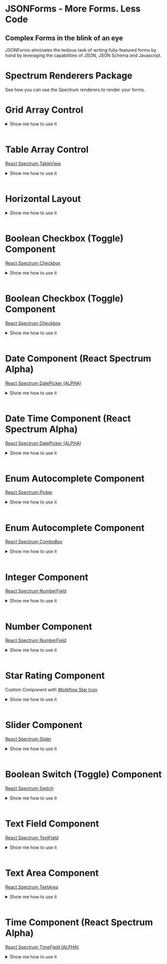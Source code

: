 # JSONForms - More Forms. Less Code

## Complex Forms in the blink of an eye

JSONForms eliminates the tedious task of writing fully-featured forms by hand by leveraging the capabilities of JSON, JSON Schema and Javascript.

# Spectrum Renderers Package

See how you can use the Spectrum renderers to render your forms.

# Grid Array Control

<details>
  <summary>Show me how to use it</summary>

### UI Schema and Custom options

```json
{
  "type": "Control",
  "scope": "#/properties/myArray",
  "options": {
    "addButtonLabel": "Add item",
    "addButtonLabelType": "tooltip",
    "addButtonPosition": "top"
  }
}
```

#### Custom Options Overview

| Option               | Required | Default (Option not used) | Values                | Description                                       |
| -------------------- | -------- | ------------------------- | --------------------- | ------------------------------------------------- |
| "addButtonLabel"     | no       | "Add to \${label}"        | String                | Custom add Button Label.                          |
| "addButtonLabelType" | no       | "tooltip"                 | "tooltip" or "inline" | Whether the Label should be inline or as tooltip. |
| "addButtonPosition"  | no       | "top"                     | "top" or "bottom"     | Position of the add Button.                       |

</details>
<br/>

# Table Array Control

[React Spectrum TableView](https://react-spectrum.adobe.com/react-spectrum/TableView.html)

<details>
  <summary>Show me how to use it</summary>

### UI Schema and Custom options

```json
{
  "type": "Control",
  "scope": "#/properties/myTable",
  "options": {
    "addButtonLabel": "Add item",
    "addButtonLabelType": "tooltip",
    "addButtonPosition": "top",
    "spacing": [3, 1],
    "table": true
  }
}
```

#### Custom Options Overview

| Option               | Required | Default (Option not used) | Values                | Description                                       |
| -------------------- | -------- | ------------------------- | --------------------- | ------------------------------------------------- |
| "addButtonLabel"     | no       | "Add to \${label}"        | String                | Custom add Button Label.                          |
| "addButtonLabelType" | no       | "tooltip"                 | "tooltip" or "inline" | Whether the Label should be inline or as tooltip. |
| "addButtonPosition"  | no       | "top"                     | "top" or "bottom"     | Position of the add Button.                       |
| "spacing"            | no       | 1                         | Array of Number       | flex-grow for each element.                       |
| "table"              | yes      | false                     | "true" or "false      | Must be true, else it's a Grid Array Control.     |

</details>
<br/>

# Horizontal Layout

<details>
  <summary>Show me how to use it</summary>

### UI Schema and Custom options

```json
{
  "type": "HorizontalLayout",
  "elements": [ ... ],
  "options": {
    "spacing": [3, 1]
  }
}
```

#### Custom Options Overview

| Option    | Required | Default (Option not used) | Values          | Description                 |
| --------- | -------- | ------------------------- | --------------- | --------------------------- |
| "spacing" | no       | 1                         | Array of Number | flex-grow for each element. |

</details>
<br/>

# Boolean Checkbox (Toggle) Component

[React Spectrum Checkbox](https://react-spectrum.adobe.com/react-spectrum/RadioGroup.html)

<details>
  <summary>Show me how to use it</summary>

### Schema

```json
{
  "type": "object",
  "properties": {
    "radioGroup": {
      "enum": ["Option1", "Option2", "Option3"]
    }
  },
  "required": ["radioGroup"] //If it should be required
}
```

#### Custom Options Overview

| Option | Required | Default (Option not used) | Values                 | Description       |
| ------ | -------- | ------------------------- | ---------------------- | ----------------- |
| "enum" | yes      | null                      | Array of Radio Options | Must be provided. |

### UI Schema and Custom options

```json
{
  "type": "HorizontalLayout", //or any other layout
  "elements": [
    {
      "type": "Control",
      "scope": "#/properties/radioGroup",
      "label": "Radio Group Component", //Optional Label, default label is the property name, in this example it would be Radio Group
      "options": {
        "format": "radio",
        "isEmphasized": true,
        "labelAlign": "start",
        "labelPosition": "top",
        "orientation": "horizontal"
      }
    }
  ]
}
```

#### Custom Options Overview

| Option          | Required | Default (Option not used) | Values                     | Description                                                                                   |
| --------------- | -------- | ------------------------- | -------------------------- | --------------------------------------------------------------------------------------------- |
| "format"        | yes      | null                      | "radio"                    | Must be Radio.                                                                                |
| "isEmphasized"  | no       | false                     | true or false              | Changes the appearance.                                                                       |
| "labelAlign"    | no       | "start"                   | "start" or "end"           | Has only effect when labelPosition="top". Place the Label at the start or end of the control. |
| "labelPosition" | no       | "top"                     | "top" or "side"            | Position of the Label.                                                                        |
| "orientation"   | no       | "vertical"                | "horizontal" or "vertical" | How the Radios should be aligned.                                                             |

</details>
<br/>

# Boolean Checkbox (Toggle) Component

[React Spectrum Checkbox](https://react-spectrum.adobe.com/react-spectrum/Checkbox.html)

<details>
  <summary>Show me how to use it</summary>

### Schema

```json
{
  "type": "object",
  "properties": {
    "checkbox": {
      "type": "boolean"
    }
  },
  "required": ["checkbox"] //If it should be required
}
```

#### Custom Options Overview

| Option | Required | Default (Option not used) | Values    | Description      |
| ------ | -------- | ------------------------- | --------- | ---------------- |
| "type" | yes      | null                      | "boolean" | Must be Boolean. |

### UI Schema and Custom options

```json
{
  "type": "HorizontalLayout", //or any other layout
  "elements": [
    {
      "type": "Control",
      "scope": "#/properties/checkbox",
      "label": "Checkbox Component", //Optional Label, default label is the property name, in this example it would be Checkbox
      "options": {
        "focus": true,
        "isEmphasized": false
      }
    }
  ]
}
```

#### Custom Options Overview

| Option         | Required | Default (Option not used) | Values        | Description                                   |
| -------------- | -------- | ------------------------- | ------------- | --------------------------------------------- |
| "focus"        | no       | false                     | true or false | If true it will be focused after it rendered. |
| "isEmphasized" | no       | false                     | true or false | Changes the appearance.                       |

</details>
<br/>

# Date Component (React Spectrum Alpha)

[React Spectrum DatePicker (ALPHA)](https://reactspectrum.blob.core.windows.net/reactspectrum/91ca94fe52840b7a32b961ec08208f5fbdf65697/docs/react-spectrum/DatePicker.html)

<details>
  <summary>Show me how to use it</summary>

## How to use it

### Schema

```json
{
  "type": "object",
  "properties": {
    "date": {
      "type": "string",
      "format": "date"
    }
  },
  "required": ["date"] //If it should be required
}
```

#### Custom Options Overview

| Option   | Required | Default (Option not used) | Values      | Description                       |
| -------- | -------- | ------------------------- | ----------- | --------------------------------- |
| "format" | yes      | null                      | "date-time" | Must be Date, else it's a string. |
| "type"   | yes      | null                      | "string"    | Must be String.                   |

### UI Schema and Custom options

```json
UI Schema
{
  "type": "HorizontalLayout", //or any other layout
  "elements": [
    {
      "type": "Control",
      "scope": "#/properties/date",
      "label": "Date Component", //Optional Label, default label is the property name, in this example it would be Date
      "options": {
            "description": "Custom description",
            "erroMessage": "Custom error message",
            "focus": true,
            "hideTimeZone": true,
            "isQuiet": true,
            "labelAlign": "end",
            "labelPosition": "top",
            "locale": "ja-Jpan-JP-u-ca-japanese-hc-h12",
            "maxValue": "2022-12-31",
            "maxVisibleMonths": 3,
            "minValue": "today",
            "necessityIndicator": "label",
            "trim": false
      }
    }
  ]
}
```

#### Custom Options Overview

| Option               | Required | Default (Option not used) | Values                                                                                                                               | Description                                                                                                                       |
| -------------------- | -------- | ------------------------- | ------------------------------------------------------------------------------------------------------------------------------------ | --------------------------------------------------------------------------------------------------------------------------------- |
| "description"        | no       | null                      | String                                                                                                                               | A Description for your Date Time Component. Will be displayed if no error is displayed.                                           |
| "errorMessage"       | no       | null                      | String or false (no ErrorMessage)                                                                                                    | Create a Custom Error Message.                                                                                                    |
| "focus"              | no       | false                     | true or false                                                                                                                        | If true it will be focused after it rendered.                                                                                     |
| "hideTimeZone"       | no       | true                      | true or false                                                                                                                        | Hides Time Zone or not.                                                                                                           |
| "isQuiet"            | no       | false                     | true or false                                                                                                                        | Changes the appearance.                                                                                                           |
| "labelAlign"         | no       | "start"                   | "start" or "end"                                                                                                                     | Has only effect when labelPosition="top". Place the Label at the start or end of the control.                                     |
| "labelPosition"      | no       | "top"                     | "top" or "side"                                                                                                                      | Position of the Label.                                                                                                            |
| "locale"             | no       | "gregory"                 | String [See MDN for more Informations](https://developer.mozilla.org/en-US/docs/Web/JavaScript/Reference/Global_Objects/Intl/Locale) | Which Calendar should be used.                                                                                                    |
| "maxValue"           | no       | null                      | Date E.g. "2022-12-31" or "today"                                                                                                    | When the Value is above maxValue, a warning icon will be displayed inside the Component and you can't pick a Date after maxValue. |
| "maxVisibleMonths"   | no       | 1                         | Integer                                                                                                                              | How many Months should be displayed while Picking.                                                                                |
| "minValue"           | no       | null                      | Date E.g. "2022-12-31" or "today"                                                                                                    | When the Value is below minValue, a warning icon will be displayed inside the Component and you can't pick a Date befor minValue. |
| "necessityIndicator" | no       | false                     | "label", "icon" or false                                                                                                             | Decide if the necessity indicator should be displayed, icon = \*, label = "required" or "optional" in the Browser Language.       |
| "trim"               | no       | false                     | true or false                                                                                                                        | If false the Component uses 100% width, else the Component will be trimmed.                                                       |

</details>
<br/>

# Date Time Component (React Spectrum Alpha)

[React Spectrum DatePicker (ALPHA)](https://reactspectrum.blob.core.windows.net/reactspectrum/91ca94fe52840b7a32b961ec08208f5fbdf65697/docs/react-spectrum/DatePicker.html)

<details>
  <summary>Show me how to use it</summary>

## How to use it

### Schema

```json
{
  "type": "object",
  "properties": {
    "dateTime": {
      "type": "string",
      "format": "date-time"
    }
  },
  "required": ["dateTime"] //If it should be required
}
```

#### Custom Options Overview

| Option   | Required | Default (Option not used) | Values      | Description                            |
| -------- | -------- | ------------------------- | ----------- | -------------------------------------- |
| "format" | yes      | null                      | "date-time" | Must be Date-Time, else it's a string. |
| "type"   | yes      | null                      | "string"    | Must be String.                        |

### UI Schema and Custom options

```json
UI Schema
{
  "type": "HorizontalLayout", //or any other layout
  "elements": [
    {
      "type": "Control",
      "scope": "#/properties/dateTime",
      "label": "Date Time Component", //Optional Label, default label is the property name, in this example it would be Date Time
      "options": {
            "description": "Custom description",
            "erroMessage": "Custom error message",
            "focus": true,
            "granularity": "hour",
            "hideTimeZone": true,
            "hourCycle": "24",
            "isQuiet": true,
            "labelAlign": "end",
            "labelPosition": "top",
            "locale": "ja-Jpan-JP-u-ca-japanese-hc-h12",
            "maxValue": "2022-12-31",
            "maxVisibleMonths": 3,
            "minValue": "today",
            "necessityIndicator": "label",
            "trim": false
      }
    }
  ]
}
```

#### Custom Options Overview

| Option               | Required | Default (Option not used)   | Values                                                                                                                               | Description                                                                                                                       |
| -------------------- | -------- | --------------------------- | ------------------------------------------------------------------------------------------------------------------------------------ | --------------------------------------------------------------------------------------------------------------------------------- |
| "description"        | no       | null                        | String                                                                                                                               | A Description for your Date Time Component. Will be displayed if no error is displayed.                                           |
| "errorMessage"       | no       | null                        | String or false (no ErrorMessage)                                                                                                    | Create a Custom Error Message.                                                                                                    |
| "focus"              | no       | false                       | true or false                                                                                                                        | If true it will be focused after it rendered.                                                                                     |
| "granularity"        | no       | "minute"                    | "minute" or "hour"                                                                                                                   | Decide if you want only hours or hours and minutes.                                                                               |
| "hideTimeZone"       | no       | true                        | true or false                                                                                                                        | Hides Time Zone or not.                                                                                                           |
| "hourCycle"          | no       | Uses the Browser hour cycle | "12" or "24"                                                                                                                         | Decide if the User should use 12 or 24 hour format.                                                                               |
| "isQuiet"            | no       | false                       | true or false                                                                                                                        | Changes the appearance.                                                                                                           |
| "labelAlign"         | no       | "start"                     | "start" or "end"                                                                                                                     | Has only effect when labelPosition="top". Place the Label at the start or end of the control.                                     |
| "labelPosition"      | no       | "top"                       | "top" or "side"                                                                                                                      | Position of the Label.                                                                                                            |
| "locale"             | no       | "gregory"                   | String [See MDN for more Informations](https://developer.mozilla.org/en-US/docs/Web/JavaScript/Reference/Global_Objects/Intl/Locale) | Which Calendar should be used.                                                                                                    |
| "maxValue"           | no       | null                        | Date(Time), E.g. ("2022-12-31T23:59:59" or "2022-12-31") or "today"                                                                  | When the Value is above maxValue, a warning icon will be displayed inside the Component and you can't pick a Date after maxValue. |
| "maxVisibleMonths"   | no       | 1                           | Integer                                                                                                                              | How many Months should be displayed while Picking.                                                                                |
| "minValue"           | no       | null                        | Date(Time), E.g. ("2022-12-31T00:00:00" or "2022-12-31") or "today"                                                                  | When the Value is below minValue, a warning icon will be displayed inside the Component and you can't pick a Date befor minValue. |
| "necessityIndicator" | no       | false                       | "label", "icon" or false                                                                                                             | Decide if the necessity indicator should be displayed, icon = \*, label = "required" or "optional" in the Browser Language.       |
| "trim"               | no       | false                       | true or false                                                                                                                        | If false the Component uses 100% width, else the Component will be trimmed.                                                       |

</details>
<br/>

# Enum Autocomplete Component

[React Spectrum Picker](https://react-spectrum.adobe.com/react-spectrum/Picker.html)

<details>
  <summary>Show me how to use it</summary>

### Schema

```jsonc
{
  "type": "object",
  "properties": {
    "enum": {
      "type": "string",
      "enum": ["foo", "bar"]
    }
  },
  "required": ["enum"] //If it should be required
}
```

#### Custom Options Overview

| Option | Required | Default (Option not used) | Values   | Description   |
| ------ | -------- | ------------------------- | -------- | ------------- |
| "enum" | yes      | null                      | "enum"   | Must be enum. |
| "type" | no       | null                      | "string" | Optional.     |

### UI Schema and Custom options

```json
{
  "type": "HorizontalLayout", //or any other layout
  "elements": [
    {
      "type": "Control",
      "scope": "#/properties/enum",
      "label": "Enum Component", //Optional Label, default label is the property name, in this example it would be Enum
      "options": {
        "align": "start",
        "autocomplete": false,
        "defaultOpen": true,
        "description": "ComboBox description",
        "direction": "top",
        "errorMessage": "Custom error message",
        "focus": true,
        "isQuiet": true,
        "labelAlign": "end",
        "labelPosition": "side",
        "menuWidth": "size-100",
        "necessityIndicator": "label",
        "placeholder": "Select an option",
        "shouldFlip": true,
        "trim": false
      }
    }
  ]
}
```

#### Custom Options Overview

| Option               | Required | Default (Option not used) | Values                                                                                                           | Description                                                                                                                 |
| -------------------- | -------- | ------------------------- | ---------------------------------------------------------------------------------------------------------------- | --------------------------------------------------------------------------------------------------------------------------- |
| "align"              | no       | "start"                   | "start" or "end"                                                                                                 | Alignment of the menu relative to the input target.                                                                         |
| "autocomplete"       | yes      | true                      | true or false                                                                                                    | Must be false for a Picker, else it's a ComboBox.                                                                           |
| "defaultOpen"        | no       | false                     | true or false                                                                                                    | Whether the Picker is open after it rendered or not.                                                                        |
| "description"        | no       | null                      | String                                                                                                           | A Description for your ComboBox. Will be displayed if no error is displayed.                                                |
| "direction"          | no       | "bottom"                  | "bottom" or "top"                                                                                                | Direction the menu will render relative to the ComboBox.                                                                    |
| "errorMessage"       | no       | null                      | String or false (no ErrorMessage)                                                                                | Create a Custom Error Message.                                                                                              |
| "focus"              | no       | false                     | true or false                                                                                                    | If true it will be focused after it rendered.                                                                               |
| "isQuiet"            | no       | false                     | true or false                                                                                                    | Changes the appearance.                                                                                                     |
| "labelAlign"         | no       | "start"                   | "start" or "end"                                                                                                 | Has only effect when labelPosition="top". Place the Label at the start or end of the control.                               |
| "labelPosition"      | no       | "top"                     | "top" or "side"                                                                                                  | Position of the Label.                                                                                                      |
| "menuWidth"          | no       | null                      | E.g. "size-100" [See all Options](https://react-spectrum.adobe.com/react-spectrum/styling.html#dimension-values) | Width of the menu.                                                                                                          |
| "necessityIndicator" | no       | false                     | "label", "icon" or false                                                                                         | Decide if the necessity indicator should be displayed, icon = \*, label = "required" or "optional" in the Browser Language. |
| "placeholder"        | no       | null                      | String                                                                                                           | Text which is displayed inside the Component if it's empty (Placeholdertext).                                               |
| "shouldFlip"         | no       | true                      | true or false                                                                                                    | Whether the menu should automatically flip direction when space is limited.                                                 |
| "trim"               | no       | false                     | true or false                                                                                                    | If false the Component uses 100% width, else the Component will be trimmed.                                                 |

</details>
<br/>

# Enum Autocomplete Component

[React Spectrum ComboBox](https://react-spectrum.adobe.com/react-spectrum/ComboBox.html)

<details>
  <summary>Show me how to use it</summary>

### Schema

```jsonc
{
  "type": "object",
  "properties": {
    "enumAutocomplete": {
      "type": "string",
      "enum": ["foo", "bar"]
    }
  },
  "required": ["enumAutocomplete"] //If it should be required
}
```

#### Custom Options Overview

| Option | Required | Default (Option not used) | Values   | Description   |
| ------ | -------- | ------------------------- | -------- | ------------- |
| "enum" | yes      | null                      | "enum"   | Must be enum. |
| "type" | no       | null                      | "string" | Optional.     |

### UI Schema and Custom options

```json
{
  "type": "HorizontalLayout", //or any other layout
  "elements": [
    {
      "type": "Control",
      "scope": "#/properties/enumAutocomplete",
      "label": "Enum Autocomplete Component", //Optional Label, default label is the property name, in this example it would be Enum Autocomplete
      "options": {
        "allowsCustomValue": true,
        "autocomplete": true,
        "description": "ComboBox description",
        "direction": "top",
        "errorMessage": "Custom error message",
        "focus": true,
        "isQuiet": true,
        "labelAlign": "end",
        "labelPosition": "side",
        "menuTrigger": "manual",
        "necessityIndicator": "label",
        "placeholder": "Select an option",
        "shouldFlip": true,
        "shouldFocusWrap": true,
        "trim": false
      }
    }
  ]
}
```

#### Custom Options Overview

| Option               | Required | Default (Option not used) | Values                            | Description                                                                                                                 |
| -------------------- | -------- | ------------------------- | --------------------------------- | --------------------------------------------------------------------------------------------------------------------------- |
| "allowsCustomValue"  | no       | false                     | true or false                     | Whether the ComboBox allows a non-item matching input value to be set.                                                      |
| "autocomplete"       | yes      | true                      | true or false                     | Must be true for a ComboBox, else it's a Picker.                                                                            |
| "description"        | no       | null                      | String                            | A Description for your ComboBox. Will be displayed if no error is displayed.                                                |
| "direction"          | no       | "bottom"                  | "bottom" or "top"                 | Direction the menu will render relative to the ComboBox.                                                                    |
| "errorMessage"       | no       | null                      | String or false (no ErrorMessage) | Create a Custom Error Message.                                                                                              |
| "focus"              | no       | false                     | true or false                     | If true it will be focused after it rendered.                                                                               |
| "isQuiet"            | no       | false                     | true or false                     | Changes the appearance.                                                                                                     |
| "labelAlign"         | no       | "start"                   | "start" or "end"                  | Has only effect when labelPosition="top". Place the Label at the start or end of the control.                               |
| "labelPosition"      | no       | "top"                     | "top" or "side"                   | Position of the Label.                                                                                                      |
| "menuTrigger"        | no       | "input"                   | "input", "focus" or "manual"      | The interaction required to display the ComboBox menu. It has no effect on the mobile ComboBox.                             |
| "necessityIndicator" | no       | false                     | "label", "icon" or false          | Decide if the necessity indicator should be displayed, icon = \*, label = "required" or "optional" in the Browser Language. |
| "placeholder"        | no       | null                      | String                            | Text which is displayed inside the Component if it's empty (Placeholdertext).                                               |
| "shouldFlip"         | no       | true                      | true or false                     | Whether the menu should automatically flip direction when space is limited.                                                 |
| "shouldFocusWrap"    | no       | false                     | true or false                     | Whether keyboard navigation is circular.                                                                                    |
| "trim"               | no       | false                     | true or false                     | If false the Component uses 100% width, else the Component will be trimmed.                                                 |

</details>
<br/>

# Integer Component

[React Spectrum NumberField](https://react-spectrum.adobe.com/react-spectrum/NumberField.html)

<details>
  <summary>Show me how to use it</summary>

### Schema

```json
{
  "type": "object",
  "properties": {
    "integer": {
      "type": "integer",
      "minimum": 1,
      "maximum": 5
    }
  },
  "required": ["integer"] //If it should be required
}
```

#### Custom Options Overview

| Option    | Required | Default (Option not used) | Values               | Description                |
| --------- | -------- | ------------------------- | -------------------- | -------------------------- |
| "maximum" | no       | null                      | Integer (>= minimum) | Highest Integer to accept. |
| "minimum" | no       | null                      | Integer              | Lowest Integer to accept.  |
| "type"    | yes      | null                      | "integer"            | Must be Integer.           |

### UI Schema and Custom options

```json
{
  "type": "HorizontalLayout", //or any other layout
  "elements": [
    {
      "type": "Control",
      "scope": "#/properties/integer",
      "label": "Integer Component", //Optional Label, default label is the property name, in this example it would be Integer
      "options": {
        "decrementAriaLabel": "ARIALABELDOWN",
        "description": "Number Description",
        "errorMessage": "Custom Error",
        "focus": true,
        "formatOptions": {
          "style": "currency",
          "currency": "EUR"
        },
        "hideStepper": true,
        "incrementAriaLabel": "ARIALABELUP",
        "labelAlign": "end",
        "labelPosition": "side",
        "necessityIndicator": "label",
        "step": 2
      }
    }
  ]
}
```

#### Custom Options Overview

| Option               | Required | Default (Option not used)             | Values                                                                                                                                               | Description                                                                                                                 |
| -------------------- | -------- | ------------------------------------- | ---------------------------------------------------------------------------------------------------------------------------------------------------- | --------------------------------------------------------------------------------------------------------------------------- |
| "decrementAriaLabel" | no       | `Decrement -${step}`                  | String                                                                                                                                               | Create a Custom Aria Label for the Decrement Stepper.                                                                       |
| "description"        | no       | null                                  | String                                                                                                                                               | A Description for your Integer Field. Will be displayed if no error is displayed.                                           |
| "errorMessage"       | no       | Error Message based on min and/or max | String or false                                                                                                                                      | Create a Custom Error Message.                                                                                              |
| "focus"              | no       | false                                 | true or false                                                                                                                                        | If true it will be focused after it rendered.                                                                               |
| "formatOptions"      | no       | false                                 | E.g.{ style: 'percent' } [See MDN for Full List](https://developer.mozilla.org/en-US/docs/Web/JavaScript/Reference/Global_Objects/Intl/NumberFormat) | The Display Format of the Value Label.                                                                                      |
| "hideStepper"        | no       | false                                 | true or false                                                                                                                                        | If true there is no visible Stepper.                                                                                        |
| "incrementAriaLabel" | no       | `Increment +${step}`                  | String                                                                                                                                               | Create a Custom Aria Label for the Increment Stepper.                                                                       |
| "labelAlign"         | no       | "start"                               | "start" or "end"                                                                                                                                     | Has only effect when labelPosition="top". Place the Label at the start or end of the control.                               |
| "labelPosition"      | no       | "top"                                 | "top" or "side"                                                                                                                                      | Position of the Label.                                                                                                      |
| "necessityIndicator" | no       | false                                 | "label", "icon" or false                                                                                                                             | Decide if the necessity indicator should be displayed, icon = \*, label = "required" or "optional" in the Browser Language. |
| "step"               | no       | 1                                     | positive Integer                                                                                                                                     | How much the value should increase or decrease for every step.                                                              |
| "trim"               | no       | false                                 | true or false                                                                                                                                        | If false the Component uses 100% width, else the Component will be trimmed.                                                 |

</details>
<br/>

# Number Component

[React Spectrum NumberField](https://react-spectrum.adobe.com/react-spectrum/NumberField.html)

<details>
  <summary>Show me how to use it</summary>

### Schema

```json
{
  "type": "object",
  "properties": {
    "number": {
      "type": "number",
      "minimum": 1,
      "maximum": 5
    }
  },
  "required": ["number"] //If it should be required
}
```

#### Custom Options Overview

| Option    | Required | Default (Option not used) | Values              | Description               |
| --------- | -------- | ------------------------- | ------------------- | ------------------------- |
| "maximum" | no       | null                      | Number (>= minimum) | Highest Number to accept. |
| "minimum" | no       | null                      | Number              | Lowest Number to accept.  |
| "type"    | yes      | null                      | "number"            | Must be Number.           |

### UI Schema and Custom options

```json
{
  "type": "HorizontalLayout", //or any other layout
  "elements": [
    {
      "type": "Control",
      "scope": "#/properties/number",
      "label": "Number Component", //Optional Label, default label is the property name, in this example it would be Number
      "options": {
        "decrementAriaLabel": "ARIALABELDOWN",
        "description": "Number Description",
        "errorMessage": "Custom Error",
        "focus": true,
        "formatOptions": {
          "style": "currency",
          "currency": "EUR"
        },
        "hideStepper": true,
        "incrementAriaLabel": "ARIALABELUP",
        "labelAlign": "end",
        "labelPosition": "side",
        "necessityIndicator": "label",
        "step": 2
      }
    }
    }
  ]
}
```

#### Custom Options Overview

| Option               | Required | Default (Option not used)             | Values                                                                                                                                               | Description                                                                                                                 |
| -------------------- | -------- | ------------------------------------- | ---------------------------------------------------------------------------------------------------------------------------------------------------- | --------------------------------------------------------------------------------------------------------------------------- |
| "decrementAriaLabel" | no       | `Decrement -${step}`                  | String                                                                                                                                               | Create a Custom Aria Label for the Decrement Stepper.                                                                       |
| "description"        | no       | null                                  | String                                                                                                                                               | A Description for your Integer Field. Will be displayed if no error is displayed.                                           |
| "errorMessage"       | no       | Error Message based on min and/or max | String or false                                                                                                                                      | Create a Custom Error Message.                                                                                              |
| "focus"              | no       | false                                 | true or false                                                                                                                                        | If true it will be focused after it rendered.                                                                               |
| "formatOptions"      | no       | false                                 | E.g.{ style: 'percent' } [See MDN for Full List](https://developer.mozilla.org/en-US/docs/Web/JavaScript/Reference/Global_Objects/Intl/NumberFormat) | The Display Format of the Value Label.                                                                                      |
| "hideStepper"        | no       | false                                 | true or false                                                                                                                                        | If true there is no visible Stepper.                                                                                        |
| "incrementAriaLabel" | no       | `Increment +${step}`                  | String                                                                                                                                               | Create a Custom Aria Label for the Increment Stepper.                                                                       |
| "labelAlign"         | no       | "start"                               | "start" or "end"                                                                                                                                     | Has only effect when labelPosition="top". Place the Label at the start or end of the control.                               |
| "labelPosition"      | no       | "top"                                 | "top" or "side"                                                                                                                                      | Position of the Label.                                                                                                      |
| "necessityIndicator" | no       | false                                 | "label", "icon" or false                                                                                                                             | Decide if the necessity indicator should be displayed, icon = \*, label = "required" or "optional" in the Browser Language. |
| "step"               | no       | 0.1                                   | positive                                                                                                                                             | How much the value should increase or decrease for every step.                                                              |
| "trim"               | no       | false                                 | true or false                                                                                                                                        | If false the Component uses 100% width, else the Component will be trimmed.                                                 |

</details>
<br/>

# Star Rating Component

Custom Component with [Workflow Star Icon](https://react-spectrum.adobe.com/react-spectrum/workflow-icons.html)

<details>
  <summary>Show me how to use it</summary>

### Schema

```json
{
  "type": "object",
  "properties": {
    "rating": {
      "type": "integer",
      "maximum": 10,
      "minimum": 1
    }
  },
  "required": ["rating"] //If it should be required
}
```

#### Custom Options Overview

| Option    | Required | Default (Option not used) | Values                       | Description                     |
| --------- | -------- | ------------------------- | ---------------------------- | ------------------------------- |
| "maximum" | no       | 5                         | positive Number (>= minimum) | How much Stars should rendered. |
| "minimum" | no       | null                      | Number between 0 and maximum | Lowest Number to accept.        |
| "type"    | yes      | null                      | "integer"                    | Must be Integer.                |

### UI Schema and Custom options

```json
{
  "type": "HorizontalLayout", //or any other layout
  "elements": [
    {
      "type": "Control",
      "scope": "#/properties/rating",
      "label": "Rating Component", //Optional Label, default label is the property name, in this example it would be Rating
      "options": {
        "necessityIndicator": "label",
        "orientation": "vertical",
        "rating": true,
        "trim": false
      }
    }
  ]
}
```

#### Custom Options Overview

| Option               | Required | Default (Option not used)             | Values                     | Description                                                                                                                 |
| -------------------- | -------- | ------------------------------------- | -------------------------- | --------------------------------------------------------------------------------------------------------------------------- |
| "necessityIndicator" | no       | false                                 | "label", "icon" or false   | Decide if the necessity indicator should be displayed, icon = \*, label = "required" or "optional" in the Browser Language. |
| "orientation"        | no       | "horizontal"                          | "horizontal" or "vertical" | How the Stars should be aligned.                                                                                            |
| "trim"               | no       | false                                 | true or false              | If false the Component uses 100% width, else the Component will be trimmed.                                                 |
| "rating"             | yes      | Without "rating" it's a Integer Field | true or false              | If true the Component will be a Star Rating.                                                                                |

</details>
<br/>

# Slider Component

[React Spectrum Slider](https://react-spectrum.adobe.com/react-spectrum/Slider.html)

<details>
  <summary>Show me how to use it</summary>

### Schema

```json
{
  "type": "object",
  "properties": {
    "range": {
      "type": "number",
      "default": 0,
      "minimum": 0,
      "maximum": 100,
      "multipleOf": 2
    }
  },
  "required": ["range"] //If it should be required
}
```

#### Custom Options Overview

| Option       | Required | Default (Option not used) | Values                     | Description                    |
| ------------ | -------- | ------------------------- | -------------------------- | ------------------------------ |
| "default"    | yes      | null                      | Number between min and max | Default Value.                 |
| "maximum"    | yes      | null                      | Number (>= minimum)        | Highest Number to accept.      |
| "minimum"    | yes      | null                      | Number                     | Lowest Number to accept.       |
| "multipleOf" | no       | 1                         | Number                     | How big a Step should be.      |
| "type"       | yes      | null                      | "integer" or "number"      | Depends on the Value you need. |

### UI Schema and Custom options

```json
{
  "type": "HorizontalLayout", //or any other layout
  "elements": [
    {
      "type": "Control",
      "scope": "#/properties/range",
      "label": "Range Component", //Optional Label, default label is the property name, in this example it would be Range
      "options": {
        "formatOptions": {
          "style": "currency",
          "currency": "EUR"
        },
        "getValueLabel": "of 1",
        "trackGradient": ["#000000", "blue"],
        "fillOffset": 2,
        "isFilled": true,
        "slider": true,
        "trim": false
      }
    }
  ]
}
```

#### Custom Options Overview

| Option          | Required | Default (Option not used)                    | Values                                                                                                                                               | Description                                                                               |
| --------------- | -------- | -------------------------------------------- | ---------------------------------------------------------------------------------------------------------------------------------------------------- | ----------------------------------------------------------------------------------------- |
| "fillOffset"    | no       | false                                        | Number between minimum and maximum                                                                                                                   | The offset from which to start the fill.                                                  |
| "formatOptions" | no       | false                                        | E.g.{ style: 'percent' } [See MDN for Full List](https://developer.mozilla.org/en-US/docs/Web/JavaScript/Reference/Global_Objects/Intl/NumberFormat) | The Display Format of the Value Label.                                                    |
| "getValueLabel" | no       | null                                         | String                                                                                                                                               | Custom Value Label, like "Bananas".                                                       |
| "isFilled"      | no       | false                                        | true or false                                                                                                                                        | Whether a fill color is shown between the start of the slider and the current value.      |
| "slider"        | yes      | Without "slider" it's a Number/Integer Field | true or false                                                                                                                                        | If true the Component will be a toggle instead of a Number Field.                         |
| "trackGradient" | no       | null                                         | Array of Color Values, HEX, RGB, RGBA, Color Name and HSL are supported                                                                              | The background of the track, specified as the stops for a CSS background: linear-gradient |
| "trim"          | no       | false                                        | true or false                                                                                                                                        | If false the Component uses 100% width, else the Component will be trimmed.               |

</details>
<br/>

# Boolean Switch (Toggle) Component

[React Spectrum Switch](https://react-spectrum.adobe.com/react-spectrum/Switch.html)

<details>
  <summary>Show me how to use it</summary>

### Schema

```json
{
  "type": "object",
  "properties": {
    "switch": {
      "type": "boolean"
    }
  },
  "required": ["switch"] //If it should be required
}
```

#### Custom Options Overview

| Option | Required | Default (Option not used) | Values    | Description      |
| ------ | -------- | ------------------------- | --------- | ---------------- |
| "type" | yes      | null                      | "boolean" | Must be Boolean. |

### UI Schema and Custom options

```json
{
  "type": "HorizontalLayout", //or any other layout
  "elements": [
    {
      "type": "Control",
      "scope": "#/properties/switch",
      "label": "Switch Component", //Optional Label, default label is the property name, in this example it would be Switch
      "options": {
        "focus": true,
        "isEmphasized": false,
        "toggle": true
      }
    }
  ]
}
```

#### Custom Options Overview

| Option         | Required | Default (Option not used)        | Values        | Description                                   |
| -------------- | -------- | -------------------------------- | ------------- | --------------------------------------------- |
| "focus"        | no       | false                            | true or false | If true it will be focused after it rendered. |
| "isEmphasized" | no       | false                            | true or false | Changes the appearance.                       |
| "toggle"       | yes      | Without "toggle" it's a Checkbox | true or false | If true the Component will be a toggle.       |

</details>
<br/>

# Text Field Component

[React Spectrum TextField](https://react-spectrum.adobe.com/react-spectrum/TextField.html)

<details>
  <summary>Show me how to use it</summary>

### Schema

```json
{
  "type": "object",
  "properties": {
    "textfield": {
      "type": "string"
    }
  },
  "required": ["textfield"] //If it should be required
}
```

#### Custom Options Overview

| Option | Required | Default (Option not used) | Values   | Description     |
| ------ | -------- | ------------------------- | -------- | --------------- |
| "type" | yes      | null                      | "string" | Must be String. |

### UI Schema and Custom options

```json
{
  "type": "HorizontalLayout", //or any other layout
  "elements": [
    {
      "type": "Control",
      "scope": "#/properties/textfield",
      "label": "TextField Component", //Optional Label, default label is the property name, in this example it would be Textfield
      "options": {
        "description": "Text Field Description",
        "errorMessage": "Custom Error Message!",
        "focus": true,
        "inputMode": "text",
        "isQuiet": false,
        "labelAlign": "end",
        "labelPosition": "top",
        "maxLength": 5,
        "minLength": 1,
        "necessityIndicator": "label",
        "placeholder": "Enter text",
        "trim": true,
        "type": "text"
      }
    }
  ]
}
```

#### Custom Options Overview

| Option               | Required | Default (Option not used)                         | Values                                                                  | Description                                                                                                                              |
| -------------------- | -------- | ------------------------------------------------- | ----------------------------------------------------------------------- | ---------------------------------------------------------------------------------------------------------------------------------------- |
| "description"        | no       | null                                              | String                                                                  | A Description for your Text Field. Will be displayed if no error is displayed.                                                           |
| "errorMessage"       | no       | Error Message based on minLength and/or maxLength | String or false (No ErrorMessage)                                       | Create a Custom Error Message.                                                                                                           |
| "focus"              | no       | false                                             | true or false                                                           | If true it will be focused after it rendered.                                                                                            |
| "inputMode"          | no       | "none"                                            | "decimal", "email", "none", "numeric", "search", "tel", "text" or "url" | Helper for the User Agent. [See MDN](https://html.spec.whatwg.org/multipage/interaction.html#input-modalities:-the-inputmode-attribute). |
| "isQuiet"            | no       | false                                             | true or false                                                           | Changes the appearance.                                                                                                                  |
| "labelAlign"         | no       | "start"                                           | "start" or "end"                                                        | Has only effect when labelPosition="top". Place the Label at the start or end of the control.                                            |
| "labelPosition"      | no       | "top"                                             | "top" or "side"                                                         | Position of the Label.                                                                                                                   |
| "maxLength"          | no       | Infinity                                          | Integer                                                                 | When the Length is above maxLength, a warning icon will be displayed inside the Component + Error Message.                               |
| "minLength"          | no       | 0                                                 | Integer                                                                 | When the Length is below minLength, a warning icon will be displayed inside the Component + Error Message.                               |
| "necessityIndicator" | no       | false                                             | "label", "icon" or false                                                | Decide if the necessity indicator should be displayed, icon = \*, label = "required" or "optional" in the Browser Language.              |
| "placeholder"        | no       | null                                              | String                                                                  | Text which is displayed inside the Component if it's empty (Placeholdertext).                                                            |
| "trim"               | no       | false                                             | true or false                                                           | If false the Component uses 100% width, else the Component will be trimmed.                                                              |
| "type"               | no       | "text"                                            | "password", "search", "tel", "email", "text", "url"                     | Define what Type it should be. [See MDN](https://developer.mozilla.org/en-US/docs/Web/HTML/Element/input#htmlattrdeftype).               |

</details>
<br/>

# Text Area Component

[React Spectrum TextArea](https://react-spectrum.adobe.com/react-spectrum/TextArea.html)

<details>
  <summary>Show me how to use it</summary>

### Schema

```json
{
  "type": "object",
  "properties": {
    "textarea": {
      "type": "string"
    }
  },
  "required": ["textarea"] //If it should be required
}
```

#### Custom Options Overview

| Option | Required | Default (Option not used) | Values   | Description     |
| ------ | -------- | ------------------------- | -------- | --------------- |
| "type" | yes      | null                      | "string" | Must be String. |

### UI Schema and Custom options

```json
{
  "type": "HorizontalLayout", //or any other layout
  "elements": [
    {
      "type": "Control",
      "scope": "#/properties/textarea",
      "label": "TextArea Component", //Optional Label, default label is the property name, in this example it would be Textarea
      "options": {
        "description": "Text Area Description",
        "errorMessage": "Custom Error Message!",
        "focus": true,
        "inputMode": "text",
        "isQuiet": false,
        "labelAlign": "end",
        "labelPosition": "top",
        "maxLength": 5,
        "minLength": 1,
        "multi": true,
        "necessityIndicator": "label",
        "placeholder": "Enter text",
        "trim": true,
        "type": "text"
      }
    }
  ]
}
```

#### Custom Options Overview

| Option               | Required | Default (Option not used)                         | Values                                                                  | Description                                                                                                                              |
| -------------------- | -------- | ------------------------------------------------- | ----------------------------------------------------------------------- | ---------------------------------------------------------------------------------------------------------------------------------------- |
| "description"        | no       | null                                              | String                                                                  | A Description for your Text Area. Will be displayed if no error is displayed.                                                            |
| "errorMessage"       | no       | Error Message based on minLength and/or maxLength | String or false (no ErrorMessage)                                       | Create a Custom Error Message.                                                                                                           |
| "focus"              | no       | false                                             | true or false                                                           | If true it will be focused after it rendered.                                                                                            |
| "inputMode"          | no       | "none"                                            | "decimal", "email", "none", "numeric", "search", "tel", "text" or "url" | Helper for the User Agent. [See MDN](https://html.spec.whatwg.org/multipage/interaction.html#input-modalities:-the-inputmode-attribute). |
| "isQuiet"            | no       | false                                             | true or false                                                           | Changes the appearance.                                                                                                                  |
| "labelAlign"         | no       | "start"                                           | "start" or "end"                                                        | Has only effect when labelPosition="top". Place the Label at the start or end of the control.                                            |
| "labelPosition"      | no       | "top"                                             | "top" or "side"                                                         | Position of the Label.                                                                                                                   |
| "maxLength"          | no       | Infinity                                          | Integer                                                                 | When the Length is above maxLength, a warning icon will be displayed inside the Component + Error Message.                               |
| "minLength"          | no       | 0                                                 | Integer                                                                 | When the Length is below minLength, a warning icon will be displayed inside the Component + Error Message.                               |
| "multi"              | yes      | Without "multi" it's a Text Field                 | true or false                                                           | If true it's a Text Area if false it's a Text Field.                                                                                     |
| "necessityIndicator" | no       | false                                             | "label", "icon" or false                                                | Decide if the necessity indicator should be displayed, icon = \*, label = "required" or "optional" in the Browser Language.              |
| "placeholder"        | no       | null                                              | String                                                                  | Text which is displayed inside the Component if it's empty (Placeholdertext).                                                            |
| "trim"               | no       | false                                             | true or false                                                           | If false the Component uses 100% width, else the Component will be trimmed.                                                              |
| "type"               | no       | "text"                                            | "password", "search", "tel", "email", "text", "url"                     | Define what Type it should be. [See MDN](https://developer.mozilla.org/en-US/docs/Web/HTML/Element/input#htmlattrdeftype).               |

</details>
<br/>

# Time Component (React Spectrum Alpha)

[React Spectrum TimeField (ALPHA)](https://reactspectrum.blob.core.windows.net/reactspectrum/91ca94fe52840b7a32b961ec08208f5fbdf65697/docs/react-spectrum/TimeField.html)

<details>
  <summary>Show me how to use it</summary>

## How to use it

### Schema

```json
{
  "type": "object",
  "properties": {
    "time": {
      "type": "string",
      "format": "time"
    }
  },
  "required": ["time"] //If it should be required
}
```

#### Custom Options Overview

| Option   | Required | Default (Option not used) | Values   | Description                       |
| -------- | -------- | ------------------------- | -------- | --------------------------------- |
| "format" | yes      | null                      | "time"   | Must be Time, else it's a string. |
| "type"   | yes      | null                      | "string" | Must be String.                   |

### UI Schema and Custom options

```json
UI Schema
{
  "type": "HorizontalLayout", //or any other layout
  "elements": [
    {
      "type": "Control",
      "scope": "#/properties/time",
      "label": "Time Component", //Optional Label, default label is the property name, in this example it would be Time
      "options": {
        "focus": true,
        "granularity": "hour",
        "hideTimeZone": true,
        "hourCycle": "24",
        "isQuiet": false,
        "labelAlign": "end",
        "labelPosition": "top",
        "locale": "ja-Jpan-JP-u-ca-japanese-hc-h12",
        "maxValue": "13:38",
        "minValue": "12:58",
        "necessityIndicator": "label",
        "trim": true
      }
    }
  ]
}
```

#### Custom Options Overview

| Option               | Required | Default (Option not used)   | Values                                                                                                                               | Description                                                                                                                 |
| -------------------- | -------- | --------------------------- | ------------------------------------------------------------------------------------------------------------------------------------ | --------------------------------------------------------------------------------------------------------------------------- |
| "focus"              | no       | false                       | true or false                                                                                                                        | If true it will be focused after it rendered.                                                                               |
| "granularity"        | no       | "minute"                    | "minute" or "hour"                                                                                                                   | Decide if you want only hours or hours and minutes.                                                                         |
| "hideTimeZone"       | no       | true                        | true or false                                                                                                                        | Hides Time Zone or not.                                                                                                     |
| "hourCycle"          | no       | Uses the Browser hour cycle | "12" or "24"                                                                                                                         | Decide if the User should use 12 or 24 hour format.                                                                         |
| "isQuiet"            | no       | false                       | true or false                                                                                                                        | Changes the appearance.                                                                                                     |
| "labelAlign"         | no       | "start"                     | "start" or "end"                                                                                                                     | Has only effect when labelPosition="top". Place the Label at the start or end of the control.                               |
| "labelPosition"      | no       | "top"                       | "top" or "side"                                                                                                                      | Position of the Label.                                                                                                      |
| "locale"             | no       | "gregory"                   | String [See MDN for more Informations](https://developer.mozilla.org/en-US/docs/Web/JavaScript/Reference/Global_Objects/Intl/Locale) | Which Calendar should be used.                                                                                              |
| "maxValue"           | no       | null                        | Time in the Format "HH:mm"                                                                                                           | When the Value is above maxValue, a warning icon will be displayed inside the Component.                                    |
| "minValue"           | no       | null                        | Time in the Format "HH:mm"                                                                                                           | When the Value is below minValue, a warning icon will be displayed inside the Component.                                    |
| "necessityIndicator" | no       | false                       | "label", "icon" or false                                                                                                             | Decide if the necessity indicator should be displayed, icon = \*, label = "required" or "optional" in the Browser Language. |
| "trim"               | no       | false                       | true or false                                                                                                                        | If false the Component uses 100% width, else the Component will be trimmed.                                                 |

</details>
